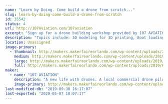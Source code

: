 ```yaml
---
name: "Learn by Doing. Come build a drone from scratch..."
slug: learn-by-doing-come-build-a-drone-from-scratch
id: 35542
status: 4
url: http://107Aviation.com/107aviation
excerpt: "Sign up for a drone building workshop provided by 107 AVIATION. The workshop is based on multiple mechatronic design and engineering components. I'm open to ideas and suggestions."
description: "Topics include: 3D modeling for 3D printing, Boot loading open source software for flight control, ESP8266 development with Arduino, Basic networking concepts for use with internet of things Blynk IoT platform, Basic soldering, Getting started in open source development on Github."
location: Unassigned
image-primary:
  - thumbnail: http://makers.makerfaireorlando.com/wp-content/uploads/2019/08/1072Square-150x150.png
    medium: http://makers.makerfaireorlando.com/wp-content/uploads/2019/08/1072Square-300x300.png
    large: http://makers.makerfaireorlando.com/wp-content/uploads/2019/08/1072Square-1024x1024.png
    full: http://makers.makerfaireorlando.com/wp-content/uploads/2019/08/1072Square.png
maker:
  - name: "107 AVIATION"
    description: "A new life with drones. A local commercial drone pilot and owner of 107 Aviation, a drone services company. Background in embedded electronics design from Florida Tech and local community maker at MakerFX. "
    image-primary: http://makers.makerfaireorlando.com/wp-content/uploads/2019/08/107aviation_square-1-1024x1024.png
last-modified-db: "2019-09-30 16:17:07"
last-exported: "2020-05-07 10:07:17"
---
```

